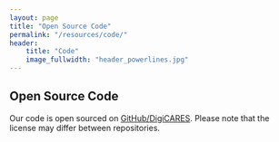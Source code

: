 ```yaml
---
layout: page
title: "Open Source Code"
permalink: "/resources/code/"
header:
    title: "Code"
    image_fullwidth: "header_powerlines.jpg"
---
```


## Open Source Code

Our code is open sourced on
<a href="https://github.com/DigiCARES" target="_blank">GitHub/DigiCARES</a>.
Please note that the license may differ between repositories.


